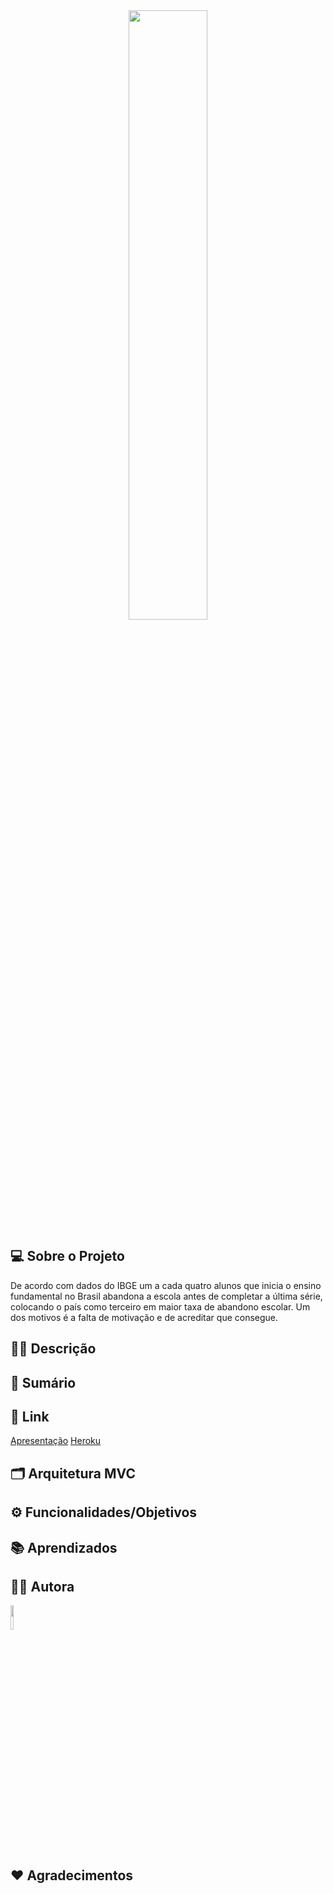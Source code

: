 
<div align="center">
    <img src="https://user-images.githubusercontent.com/100800836/180287564-b8a347df-1aea-4458-ab2f-a527d4828e0e.jpg" width="50%">
</div>

## 💻 **Sobre o Projeto**

 De acordo com dados do IBGE um a cada quatro alunos que inicia o ensino fundamental no Brasil abandona a escola antes de completar a última série, colocando o país como terceiro em maior taxa de abandono escolar. Um dos motivos é a falta de motivação e de acreditar que consegue.

## ✍🏽 **Descrição**

## 📄 **Sumário**



## 🔗 **Link**
[Apresentação](https://www.canva.com/design/DAFG4uoRboM/Sl6y-KGdRXTzxzfEzqA9ew/edit?utm_content=DAFG4uoRboM&utm_campaign=designshare&utm_medium=link2&utm_source=sharebutton)
[Heroku](https://eu-te-ajudo.herokuapp.com/)

## 🗂️ **Arquitetura MVC**
## ⚙️ **Funcionalidades/Objetivos**
## 📚 **Aprendizados**

## 👩‍🎓 **Autora**

<div align="rigth">
    <img src="https://user-images.githubusercontent.com/100800836/180608874-c54f54c9-6d44-4b48-89c0-6fa83871dca7.jpeg" width="10%")
</div>

## ❤️ **Agradecimentos**
